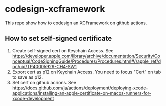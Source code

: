 # codesign-xcframework

This repo show how to codesign an XCFramework on github actions.

## How to set self-signed certificate
1. Create self-signed cert on Keychain Access. See https://developer.apple.com/library/archive/documentation/Security/Conceptual/CodeSigningGuide/Procedures/Procedures.html#//apple_ref/doc/uid/TP40005929-CH4-SW1
2. Export cert as p12 on Keychain Access. You need to focus "Cert" on tab to save as p12.
3. Set cert on github acrions. See https://docs.github.com/ja/actions/deployment/deploying-xcode-applications/installing-an-apple-certificate-on-macos-runners-for-xcode-development
